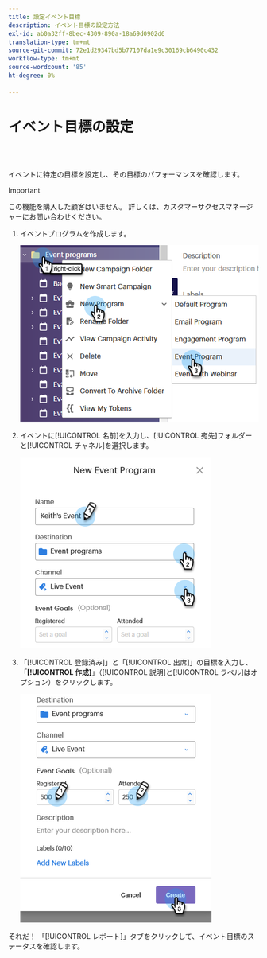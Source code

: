 ```yaml
---
title: 設定イベント目標
description: イベント目標の設定方法
exl-id: ab0a32ff-8bec-4309-890a-18a69d0902d6
translation-type: tm+mt
source-git-commit: 72e1d29347bd5b77107da1e9c30169cb6490c432
workflow-type: tm+mt
source-wordcount: '85'
ht-degree: 0%

---
```


# イベント目標の設定

<br> 

イベントに特定の目標を設定し、その目標のパフォーマンスを確認します。

>[!IMPORTANT]
>この機能を購入した顧客はいません。 詳しくは、カスタマーサクセスマネージャーにお問い合わせください。

1. イベントプログラムを作成します。

   ![イメージ1](/help/sky/assets/event-programs/setting-event-goals/setting-event-goals-1.png)

1. イベントに[!UICONTROL 名前]を入力し、[!UICONTROL 宛先]フォルダーと[!UICONTROL チャネル]を選択します。

   ![イメージ2](/help/sky/assets/event-programs/setting-event-goals/setting-event-goals-2.png)

1. 「[!UICONTROL 登録済み]」と「[!UICONTROL 出席]」の目標を入力し、「**[!UICONTROL 作成]**」（[!UICONTROL 説明]と[!UICONTROL ラベル]はオプション）をクリックします。

   ![イメージ1](/help/sky/assets/event-programs/setting-event-goals/setting-event-goals-3.png)

それだ！ 「[!UICONTROL レポート]」タブをクリックして、イベント目標のステータスを確認します。
